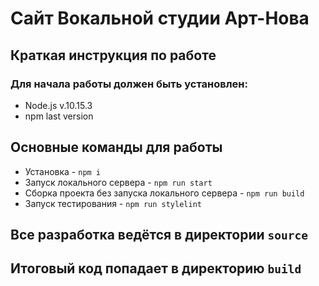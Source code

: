 # Сайт Вокальной студии Арт-Нова
## Краткая инструкция по работе
### Для начала работы должен быть установлен:
* Node.js v.10.15.3
* npm last version

## Основные команды для работы
* Установка - `npm i`
* Запуск локального сервера - `npm run start`
* Сборка проекта без запуска локального сервера - `npm run build`
* Запуск тестирования - `npm run stylelint`

## Все разработка ведётся в директории `source`
## Итоговый код попадает в директорию `build`
